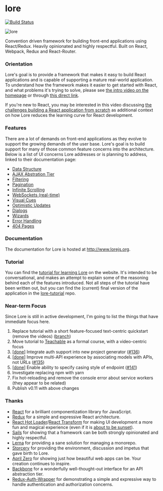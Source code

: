# lore

[![Build Status][circle-image]][circle-url]

![lore](https://cloud.githubusercontent.com/assets/5898306/13093056/654b5c76-d4c0-11e5-8968-643aae655030.png)


Convention driven framework for building front-end applications using React/Redux. Heavily opinionated and highly respectful. Built on React, Webpack, Redux and React-Router.


### Orientation

Lore's goal is to provide a framework that makes it easy to build React applications and is capable of supporting a 
mature real-world application. To understand how the framework makes it easier to get started with React, and what
problems it's trying to solve, please see [the intro video on the homepage](http://www.lorejs.org) or through 
[this direct link](https://www.youtube.com/watch?v=u3cK4fz1GNg).

If you're new to React, you may be interested in this video discussing 
[the challenges building a React application from scratch](http://www.lorejs.org/getting-started/building-your-first-react-app/) 
as additional context on how Lore reduces the learning curve for React development.

### Features

There are a lot of demands on front-end applications as they evolve to support the growing demands of the user base. 
Lore's goal is to build support for many of those common feature concerns into the architecture. Below is a list of UI
concerns Lore addresses or is planning to address, linked to their documentation page:

* [Data Structure](http://www.lorejs.org/features/foundation/data-structure/)
* [AJAX Abstration Tier](http://www.lorejs.org/features/challenges/ajax-abstraction/)
* [Filtering](http://www.lorejs.org/features/challenges/filtering/)
* [Pagination](http://www.lorejs.org/features/challenges/pagination/)
* [Infinite Scrolling](http://www.lorejs.org/features/challenges/infinite-scrolling/)
* [WebSockets (real-time)](http://www.lorejs.org/features/challenges/websockets/)
* [Visual Cues](http://www.lorejs.org/features/challenges/visual-cues/)
* [Optimistic Updates](http://www.lorejs.org/features/challenges/optimistic-updates/)
* [Dialogs](http://www.lorejs.org/features/challenges/dialogs/)
* [Wizards](http://www.lorejs.org/features/challenges/wizards/)
* [Error Handling](http://www.lorejs.org/features/challenges/error-handling/)
* [404 Pages](http://www.lorejs.org/features/challenges/404-pages/)


### Documentation

The documentation for Lore is hosted at http://www.lorejs.org.


### Tutorial

You can find the [tutorial for learning Lore](http://www.lorejs.org/tutorial/) on the website. It's intended to be conversational, and makes an attempt to explain some of the reasoning behind each of the features introduced. Not all steps of the tutorial have been written out, but you can find the (current) final version of the application in the [lore-tutorial](https://github.com/lore/lore-tutorial) repo.


### Near-term Focus

Since Lore is still in active development, I'm going to list the things that have immediate focus here.

1. Replace tutorial with a short feature-focused text-centric quickstart (remove the videos) ([branch](https://github.com/lore/www.lorejs.org/tree/quickstart))
2. Move tutorial to [Teachable](https://teachable.com/) as a formal course, with a video-centric focus
3. [[done](https://github.com/lore/lore/pull/145)] Integrate auth support into new project generator ([#136](https://github.com/lore/lore/issues/136))
4. [[done](https://github.com/lore/lore/pull/144)] Improve multi-API experience by associating models with APIs, not URLs ([#135](https://github.com/lore/lore/issues/135))
5. [[done](https://github.com/lore/lore/pull/144)] Enable ability to specify casing style of endpoint ([#141](https://github.com/lore/lore/issues/141))
6. Investigate replacing npm with yarn
7. Fix hot-reloading and remove the console error about service workers (they appear to be related)
8. Publish v0.11 with above changes


### Thanks
* [React](https://github.com/facebook/react) for a brilliant componentization library for JavaScript.
* [Redux](https://github.com/reactjs/redux) for a simple and expressive React architecture.  
* [React Hot Loader](https://github.com/gaearon/react-hot-loader)/[React Transform](https://github.com/gaearon/react-transform-boilerplate) 
for making UI development a more fun and magical experience (even if it is [about to be sunset](https://medium.com/@dan_abramov/hot-reloading-in-react-1140438583bf)).
* [Sails](https://github.com/balderdashy/sails) for showing that a framework can be both strongly opinionated and highly respectful.
* [Lerna](https://github.com/lerna/lerna/) for providing a sane solution for managing a monorepo.
* [Storcery](http://storcery.io) for providing the environment, discussion and impetus that gave birth to Lore.
* [April Zero](http://aprilzero.com) for showing just how beautiful web apps can be.  Your creation continues to inspire.
* [Backbone](https://github.com/jashkenas/backbone) for a wonderfully well-thought-out interface for an API abstraction tier.
* [Redux-Auth-Wrapper](https://github.com/mjrussell/redux-auth-wrapper) for demonstrating a simple and expressive way to handle authentication and authorization concerns. 


[circle-url]: https://circleci.com/gh/lore/lore
[circle-image]: https://circleci.com/gh/lore/lore.svg?style=shield&circle-token=6ef9571387d0e08d802f6769026fcf91fc30459f
